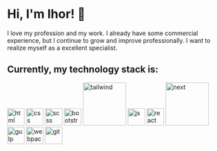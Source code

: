 # Hi, I'm Ihor! 👋
I love my profession and my work. I already have some commercial experience, but I continue to grow and improve professionally. I want to realize myself as a excellent specialist.
## Currently, my technology stack is:

<img src="https://github.com/tonykrapatony/tonykrapatony/assets/41484484/f97f4a6d-50ac-4f1f-8a38-75ed62241313" height=40px alt="html"/> <img src="https://github.com/tonykrapatony/tonykrapatony/assets/41484484/16f7ac47-9085-4fc1-9b35-67241e93de5c" height=40px alt="css" /> <img src="https://github.com/tonykrapatony/tonykrapatony/assets/41484484/e92bb6d4-f523-48de-bbfd-d0b706066940" height=40px alt="scss" /> <img src="https://github.com/tonykrapatony/tonykrapatony/assets/41484484/af3c63bd-b770-4936-b696-fa0baec38b3d" height=40px alt="bootstrap" /> <img src="https://github.com/tonykrapatony/tonykrapatony/assets/41484484/aeae1832-30ef-4043-9fb6-ae879ed3abee" width=100px alt="tailwind" /> <img src="https://github.com/tonykrapatony/tonykrapatony/assets/41484484/f0215453-bb05-43a5-8d0d-0a3af4401ee9" height=40px alt="js" /> <img src="https://github.com/tonykrapatony/tonykrapatony/assets/41484484/00f7919d-b76c-49da-b0be-b958a98d404b" height=40px alt="react" /> <img src="https://github.com/tonykrapatony/tonykrapatony/assets/41484484/fc3c63a2-7c80-4eea-87de-ef837247ec0d" width=100px alt="next" /> <img src="https://github.com/tonykrapatony/tonykrapatony/assets/41484484/575c6c38-0097-4535-b65d-1026889478af" height=40px alt="gulp" /> <img src="https://github.com/tonykrapatony/tonykrapatony/assets/41484484/808b2a30-9659-4799-bb3b-b6a6ccfcb91f" height=40px alt="webpack" /> <img src="https://github.com/tonykrapatony/tonykrapatony/assets/41484484/ff70551e-fa1e-43f7-b39b-f4a886509694" height=40px alt="git" />



<!--
**tonykrapatony/tonykrapatony** is a ✨ _special_ ✨ repository because its `README.md` (this file) appears on your GitHub profile.

Here are some ideas to get you started:

- 🔭 I’m currently working on ...
- 🌱 I’m currently learning ...
- 👯 I’m looking to collaborate on ...
- 🤔 I’m looking for help with ...
- 💬 Ask me about ...
- 📫 How to reach me: ...
- 😄 Pronouns: ...
- ⚡ Fun fact: ...
-->
